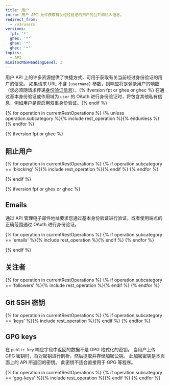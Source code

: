 ```yaml
---
title: 用户
intro: 用户 API 允许获取有关经过验证的用户的公共和私人信息。
redirect_from:
  - /v3/users
versions:
  fpt: '*'
  ghes: '*'
  ghae: '*'
  ghec: '*'
topics:
  - API
miniTocMaxHeadingLevel: 3
---
```


用户 API 上的许多资源提供了快捷方式，可用于获取有关当前经过身份验证的用户的信息。 如果请求 URL 不含 `{username}` 参数，则响应将是登录用户的响应（您必须随请求传递[身份验证信息](/rest/overview/resources-in-the-rest-api#authentication)）。{% ifversion fpt or ghes or ghec %} 在通过基本身份验证或作用域为 `user` 的 OAuth 进行身份验证时，将包含其他私有信息，例如用户是否启用双重身份验证。{% endif %}

{% for operation in currentRestOperations %}
  {% unless operation.subcategory %}{% include rest_operation %}{% endunless %}
{% endfor %}

{% ifversion fpt or ghec %}
## 阻止用户

{% for operation in currentRestOperations %}
  {% if operation.subcategory == 'blocking' %}{% include rest_operation %}{% endif %}
{% endfor %}

{% endif %}

{% ifversion fpt or ghes or ghec %}
## Emails

通过 API 管理电子邮件地址要求您通过基本身份验证进行验证，或者使用端点的正确范围通过 OAuth 进行身份验证。

{% for operation in currentRestOperations %}
  {% if operation.subcategory == 'emails' %}{% include rest_operation %}{% endif %}
{% endfor %}

{% endif %}

## 关注者

{% for operation in currentRestOperations %}
  {% if operation.subcategory == 'followers' %}{% include rest_operation %}{% endif %}
{% endfor %}

## Git SSH 密钥

{% for operation in currentRestOperations %}
  {% if operation.subcategory == 'keys' %}{% include rest_operation %}{% endif %}
{% endfor %}

## GPG keys

在 `public_key` 响应字段中返回的数据不是 GPG 格式化的密钥。 当用户上传 GPG 密钥时，将对密钥进行剖析，然后提取并存储加密公钥。 此加密密钥是本页面上的 API 所返回的密钥。 此密钥不适合直接用于 GPG 等程序。

{% for operation in currentRestOperations %}
  {% if operation.subcategory == 'gpg-keys' %}{% include rest_operation %}{% endif %}
{% endfor %}
